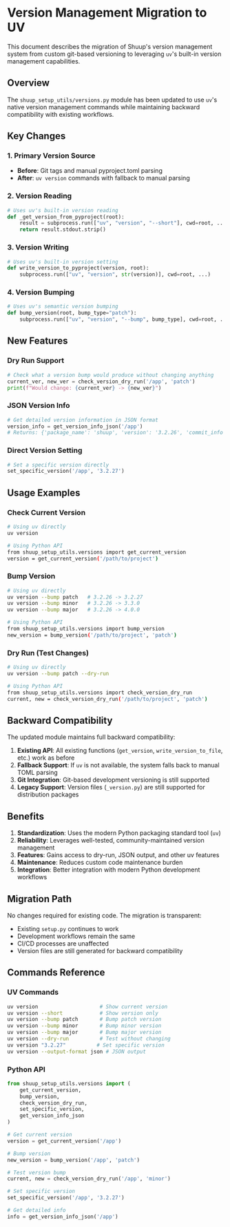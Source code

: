 # Version Management Migration to UV

This document describes the migration of Shuup's version management system from custom git-based versioning to leveraging `uv`'s built-in version management capabilities.

## Overview

The `shuup_setup_utils/versions.py` module has been updated to use `uv`'s native version management commands while maintaining backward compatibility with existing workflows.

## Key Changes

### 1. Primary Version Source
- **Before**: Git tags and manual pyproject.toml parsing
- **After**: `uv version` commands with fallback to manual parsing

### 2. Version Reading
```python
# Uses uv's built-in version reading
def _get_version_from_pyproject(root):
    result = subprocess.run(["uv", "version", "--short"], cwd=root, ...)
    return result.stdout.strip()
```

### 3. Version Writing
```python
# Uses uv's built-in version setting
def write_version_to_pyproject(version, root):
    subprocess.run(["uv", "version", str(version)], cwd=root, ...)
```

### 4. Version Bumping
```python
# Uses uv's semantic version bumping
def bump_version(root, bump_type="patch"):
    subprocess.run(["uv", "version", "--bump", bump_type], cwd=root, ...)
```

## New Features

### Dry Run Support
```python
# Check what a version bump would produce without changing anything
current_ver, new_ver = check_version_dry_run('/app', 'patch')
print(f"Would change: {current_ver} -> {new_ver}")
```

### JSON Version Info
```python
# Get detailed version information in JSON format
version_info = get_version_info_json('/app')
# Returns: {'package_name': 'shuup', 'version': '3.2.26', 'commit_info': None}
```

### Direct Version Setting
```python
# Set a specific version directly
set_specific_version('/app', '3.2.27')
```

## Usage Examples

### Check Current Version
```bash
# Using uv directly
uv version

# Using Python API
from shuup_setup_utils.versions import get_current_version
version = get_current_version('/path/to/project')
```

### Bump Version
```bash
# Using uv directly
uv version --bump patch   # 3.2.26 -> 3.2.27
uv version --bump minor   # 3.2.26 -> 3.3.0
uv version --bump major   # 3.2.26 -> 4.0.0

# Using Python API
from shuup_setup_utils.versions import bump_version
new_version = bump_version('/path/to/project', 'patch')
```

### Dry Run (Test Changes)
```bash
# Using uv directly
uv version --bump patch --dry-run

# Using Python API
from shuup_setup_utils.versions import check_version_dry_run
current, new = check_version_dry_run('/path/to/project', 'patch')
```

## Backward Compatibility

The updated module maintains full backward compatibility:

1. **Existing API**: All existing functions (`get_version`, `write_version_to_file`, etc.) work as before
2. **Fallback Support**: If `uv` is not available, the system falls back to manual TOML parsing
3. **Git Integration**: Git-based development versioning is still supported
4. **Legacy Support**: Version files (`_version.py`) are still supported for distribution packages

## Benefits

1. **Standardization**: Uses the modern Python packaging standard tool (`uv`)
2. **Reliability**: Leverages well-tested, community-maintained version management
3. **Features**: Gains access to dry-run, JSON output, and other uv features
4. **Maintenance**: Reduces custom code maintenance burden
5. **Integration**: Better integration with modern Python development workflows

## Migration Path

No changes required for existing code. The migration is transparent:

- Existing `setup.py` continues to work
- Development workflows remain the same
- CI/CD processes are unaffected
- Version files are still generated for backward compatibility

## Commands Reference

### UV Commands
```bash
uv version                    # Show current version
uv version --short            # Show version only
uv version --bump patch       # Bump patch version
uv version --bump minor       # Bump minor version
uv version --bump major       # Bump major version
uv version --dry-run          # Test without changing
uv version "3.2.27"          # Set specific version
uv version --output-format json # JSON output
```

### Python API
```python
from shuup_setup_utils.versions import (
    get_current_version,
    bump_version,
    check_version_dry_run,
    set_specific_version,
    get_version_info_json
)

# Get current version
version = get_current_version('/app')

# Bump version
new_version = bump_version('/app', 'patch')

# Test version bump
current, new = check_version_dry_run('/app', 'minor')

# Set specific version
set_specific_version('/app', '3.2.27')

# Get detailed info
info = get_version_info_json('/app')
```
